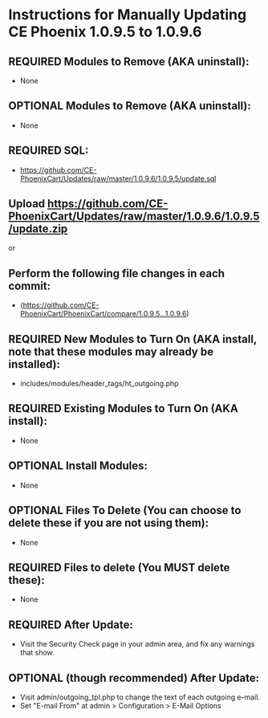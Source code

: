 # Instructions for Manually Updating CE Phoenix 1.0.9.5 to 1.0.9.6

## REQUIRED Modules to Remove (AKA uninstall):
* None

## OPTIONAL Modules to Remove (AKA uninstall):
* None

## REQUIRED SQL:
* https://github.com/CE-PhoenixCart/Updates/raw/master/1.0.9.6/1.0.9.5/update.sql

## Upload https://github.com/CE-PhoenixCart/Updates/raw/master/1.0.9.6/1.0.9.5/update.zip
or
## Perform the following file changes in each commit:
* (https://github.com/CE-PhoenixCart/PhoenixCart/compare/1.0.9.5...1.0.9.6)

## REQUIRED New Modules to Turn On (AKA install, note that these modules may already be installed):
* includes/modules/header_tags/ht_outgoing.php

## REQUIRED Existing Modules to Turn On (AKA install):
* None

## OPTIONAL Install Modules:
* None

## OPTIONAL Files To Delete (You can choose to delete these if you are not using them):
* None

## REQUIRED Files to delete (You MUST delete these):
* None

## REQUIRED After Update:
* Visit the Security Check page in your admin area, and fix any warnings that show.

## OPTIONAL (though recommended) After Update:
* Visit admin/outgoing_tpl.php to change the text of each outgoing e-mail.
* Set "E-mail From" at admin > Configuration > E-Mail Options  
